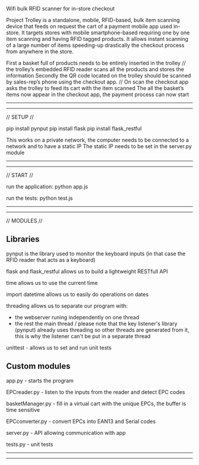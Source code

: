 Wifi bulk RFID scanner for in-store checkout

Project Trolley is a standalone, mobile, RFID-based, bulk item scanning device that feeds on request the cart of a payment mobile app used in-store. 
It targets stores with mobile smartphone-based requiring one by one item scanning and having RFID tagged products.
It allows instant scanning of a large number of items speeding-up drastically the checkout process from anywhere in the store.

First a basket full of products needs to be entirely inserted in the trolley
 // the trolley’s embedded RFID reader  scans all the products and stores the information
Secondly the QR code located on the trolley should be scanned by sales-rep’s phone using the checkout app.
  // On scan the checkout app asks the trolley to feed its cart with the item scanned
The all the basket’s items now appear in the checkout app, the payment process can now start


--------------------------------------------------------------------------------------------------------------------------------------------------
--------------------------------------------------------------------------------------------------------------------------------------------------


// SETUP  //

pip install pynput
pip install flask
pip install flask_restful

This works on a private network, the computer needs to be connected to a network and to have a static IP
The static IP needs to be set in the server.py module

--------------------------------------------------------------------------------------------------------------------------------------------------
--------------------------------------------------------------------------------------------------------------------------------------------------


// START //

run the application:
python app.js

run the tests:
python test.js


--------------------------------------------------------------------------------------------------------------------------------------------------
--------------------------------------------------------------------------------------------------------------------------------------------------

// MODULES //

Libraries
---------

pynput is the library used to monitor the keyboard inputs (in that case the RFID reader that acts as a keyboard)

flask and flask_restful allows us to build a lightweight RESTfull API

time allows us to use the current time

import datetime allows us to easily do operations on dates

threading allows us to separate our program with:
- the webserver runing independently on one thread
- the rest the main thread 
/ please note that the key listener's library (pynput) already uses threading so other threads are generated from it, this is why the listener can't be put in a separate thread

unittest - allows us to set and run unit tests

Custom modules
--------------

app.py - starts the program

EPCreader.py - listen to the inputs from the reader and detect EPC codes

basketManager.py - fill in a virtual cart with the unique EPCs, the buffer is time sensitive

EPCconverter.py - convert EPCs into EAN13 and Serial codes

server.py - API allowing communication with app 

tests.py - unit tests 

--------------------------------------------------------------------------------------------------------------------------------------------------
--------------------------------------------------------------------------------------------------------------------------------------------------
